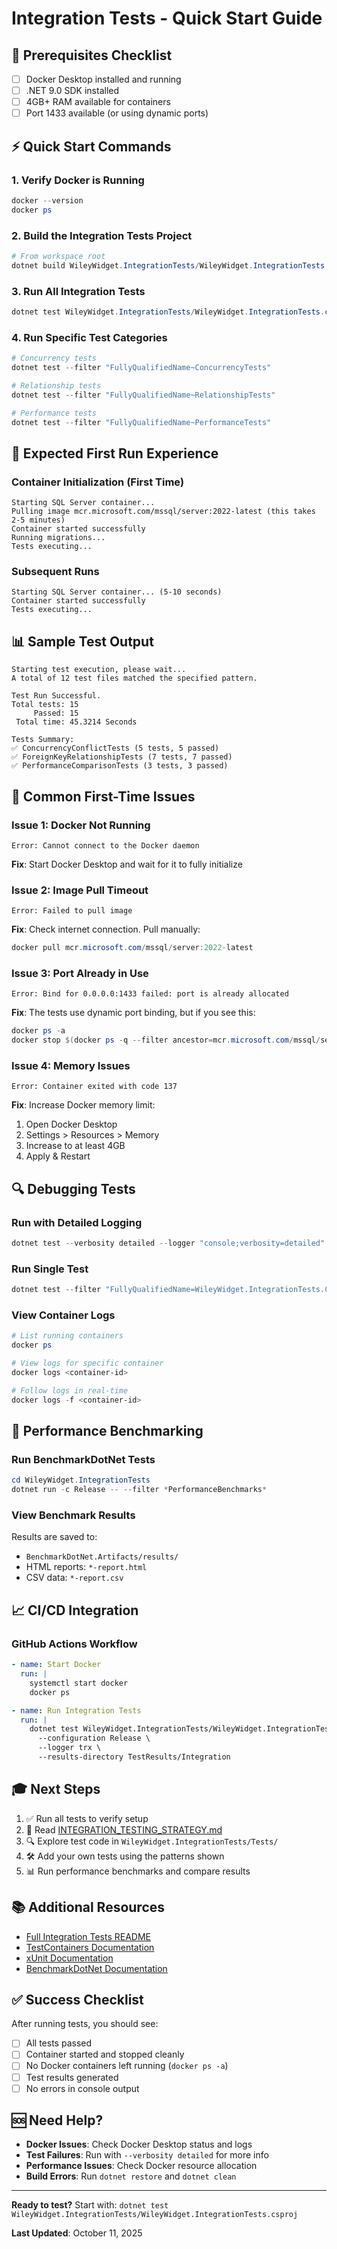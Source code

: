 # Integration Tests - Quick Start Guide

## 🚀 Prerequisites Checklist

- [ ] Docker Desktop installed and running
- [ ] .NET 9.0 SDK installed
- [ ] 4GB+ RAM available for containers
- [ ] Port 1433 available (or using dynamic ports)

## ⚡ Quick Start Commands

### 1. Verify Docker is Running

```powershell
docker --version
docker ps
```

### 2. Build the Integration Tests Project

```powershell
# From workspace root
dotnet build WileyWidget.IntegrationTests/WileyWidget.IntegrationTests.csproj
```

### 3. Run All Integration Tests

```powershell
dotnet test WileyWidget.IntegrationTests/WileyWidget.IntegrationTests.csproj --verbosity normal
```

### 4. Run Specific Test Categories

```powershell
# Concurrency tests
dotnet test --filter "FullyQualifiedName~ConcurrencyTests"

# Relationship tests
dotnet test --filter "FullyQualifiedName~RelationshipTests"

# Performance tests
dotnet test --filter "FullyQualifiedName~PerformanceTests"
```

## 🎯 Expected First Run Experience

### Container Initialization (First Time)

```
Starting SQL Server container...
Pulling image mcr.microsoft.com/mssql/server:2022-latest (this takes 2-5 minutes)
Container started successfully
Running migrations...
Tests executing...
```

### Subsequent Runs

```
Starting SQL Server container... (5-10 seconds)
Container started successfully
Tests executing...
```

## 📊 Sample Test Output

```
Starting test execution, please wait...
A total of 12 test files matched the specified pattern.

Test Run Successful.
Total tests: 15
     Passed: 15
 Total time: 45.3214 Seconds

Tests Summary:
✅ ConcurrencyConflictTests (5 tests, 5 passed)
✅ ForeignKeyRelationshipTests (7 tests, 7 passed)
✅ PerformanceComparisonTests (3 tests, 3 passed)
```

## 🐛 Common First-Time Issues

### Issue 1: Docker Not Running

```
Error: Cannot connect to the Docker daemon
```

**Fix**: Start Docker Desktop and wait for it to fully initialize

### Issue 2: Image Pull Timeout

```
Error: Failed to pull image
```

**Fix**: Check internet connection. Pull manually:

```powershell
docker pull mcr.microsoft.com/mssql/server:2022-latest
```

### Issue 3: Port Already in Use

```
Error: Bind for 0.0.0.0:1433 failed: port is already allocated
```

**Fix**: The tests use dynamic port binding, but if you see this:

```powershell
docker ps -a
docker stop $(docker ps -q --filter ancestor=mcr.microsoft.com/mssql/server:2022-latest)
```

### Issue 4: Memory Issues

```
Error: Container exited with code 137
```

**Fix**: Increase Docker memory limit:

1. Open Docker Desktop
2. Settings > Resources > Memory
3. Increase to at least 4GB
4. Apply & Restart

## 🔍 Debugging Tests

### Run with Detailed Logging

```powershell
dotnet test --verbosity detailed --logger "console;verbosity=detailed"
```

### Run Single Test

```powershell
dotnet test --filter "FullyQualifiedName=WileyWidget.IntegrationTests.ConcurrencyConflictTests.UpdateWithStaleRowVersion_ShouldThrowConcurrencyException"
```

### View Container Logs

```powershell
# List running containers
docker ps

# View logs for specific container
docker logs <container-id>

# Follow logs in real-time
docker logs -f <container-id>
```

## 🏃 Performance Benchmarking

### Run BenchmarkDotNet Tests

```powershell
cd WileyWidget.IntegrationTests
dotnet run -c Release -- --filter *PerformanceBenchmarks*
```

### View Benchmark Results

Results are saved to:

- `BenchmarkDotNet.Artifacts/results/`
- HTML reports: `*-report.html`
- CSV data: `*-report.csv`

## 📈 CI/CD Integration

### GitHub Actions Workflow

```yaml
- name: Start Docker
  run: |
    systemctl start docker
    docker ps

- name: Run Integration Tests
  run: |
    dotnet test WileyWidget.IntegrationTests/WileyWidget.IntegrationTests.csproj \
      --configuration Release \
      --logger trx \
      --results-directory TestResults/Integration
```

## 🎓 Next Steps

1. ✅ Run all tests to verify setup
2. 📖 Read [INTEGRATION_TESTING_STRATEGY.md](../docs/INTEGRATION_TESTING_STRATEGY.md)
3. 🔍 Explore test code in `WileyWidget.IntegrationTests/Tests/`
4. 🛠️ Add your own tests using the patterns shown
5. 📊 Run performance benchmarks and compare results

## 📚 Additional Resources

- [Full Integration Tests README](README.md)
- [TestContainers Documentation](https://dotnet.testcontainers.org/)
- [xUnit Documentation](https://xunit.net/)
- [BenchmarkDotNet Documentation](https://benchmarkdotnet.org/)

## ✅ Success Checklist

After running tests, you should see:

- [ ] All tests passed
- [ ] Container started and stopped cleanly
- [ ] No Docker containers left running (`docker ps -a`)
- [ ] Test results generated
- [ ] No errors in console output

## 🆘 Need Help?

- **Docker Issues**: Check Docker Desktop status and logs
- **Test Failures**: Run with `--verbosity detailed` for more info
- **Performance Issues**: Check Docker resource allocation
- **Build Errors**: Run `dotnet restore` and `dotnet clean`

---

**Ready to test?** Start with: `dotnet test WileyWidget.IntegrationTests/WileyWidget.IntegrationTests.csproj`

**Last Updated**: October 11, 2025

